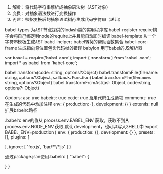 1. 解析：将代码字符串解析成抽象语法树（AST对象）
2. 变换：对抽象语法数进行变换操作
3. 再建：根据变换后的抽象语法树再生成代码字符串（递归）

babel-types 为AST节点提供的lodash类的实用程序库
babel-register require钩子会将自己绑定到node的require上并且能自动即时编译
babel-template 从一个字符串模板生成AST
babel-helpers babel转换的帮助函数集合
babel-core-frame 生成指向源位置包含代码帧的错误
babylon 用于babel的JS解析器

var babel = require('babel-core');
import { transform } from 'babel-core';
import * as babel from 'babel-core';

babel.transform(code: string, options?:Object)
babel.transformFile(filename: string, options?:Object, callback: Function)
babel.transformFile(filename: string, options?:Object)
babel.transformFromAst(ast: Object, code:string, options?: Object)

Options:
ast: true
babelrc: true
code: true 启用代码生成选项
comments: true 在生成的代码中添加注释
env: {
  production: {},
  development: {}
}
extends: null 扩展babelrc路径


.babelrc env的值从 process.env.BABEL_ENV 获取，获取不到从 process.env.NODE_ENV 获取 默认 development，也可以写入SHELL中 export BABEL_ENV=production
{
  env: {
    production: {},
    development: {}
  },
  presets: [],
  plugins: [

  ],
  ignore: [
    'foo.js',
    'bar/**/*.js'
  ]
}

通过package.json使用.babelrc
{
  "babel": {

  }
}